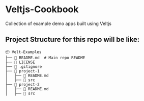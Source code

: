 # Veltjs-Cookbook
Collection of example demo apps built using Veltjs 

## Project Structure for this repo will be like:

```
📦 Velt-Examples
├── 📜 README.md  # Main repo README  
├── 📜 LICENSE  
├── 📜 .gitignore  
├── 📂 project-1  
│   ├── 📜 README.md  
│   ├── 📂 src  
├── 📂 project-2  
│   ├── 📜 README.md  
│   ├── 📂 src
```
